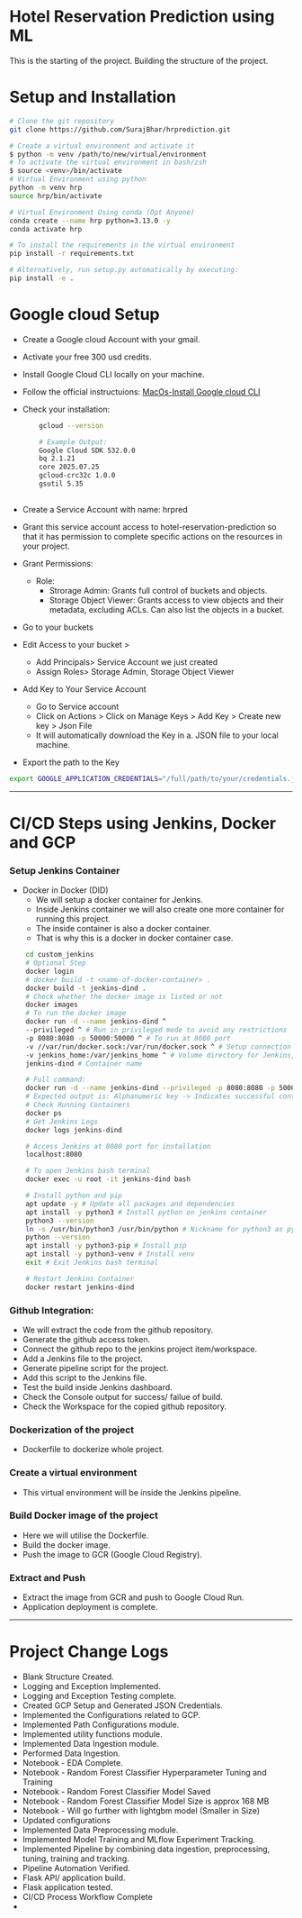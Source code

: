 # Hotel Reservation Prediction using ML

This is the starting of the project. Building the structure of the project.

# Setup and Installation

```bash
# Clone the git repository
git clone https://github.com/SurajBhar/hrprediction.git

# Create a virtual environment and activate it
$ python -m venv /path/to/new/virtual/environment
# To activate the virtual environment in bash/zsh
$ source <venv>/bin/activate
# Virtual Environment using python 
python -m venv hrp
source hrp/bin/activate

# Virtual Environment Using conda (Opt Anyone)
conda create --name hrp python=3.13.0 -y
conda activate hrp

# To install the requirements in the virtual environment
pip install -r requirements.txt

# Alternatively, run setup.py automatically by executing:
pip install -e .

```

# Google cloud Setup
- Create a Google cloud Account with your gmail.
- Activate your free 300 usd credits.
- Install Google Cloud CLI locally on your machine.
- Follow the official instructuions: [MacOs-Install Google cloud CLI](https://cloud.google.com/sdk/docs/install)
- Check your installation: 
    ```bash
        gcloud --version

        # Example Output:
        Google Cloud SDK 532.0.0
        bq 2.1.21
        core 2025.07.25
        gcloud-crc32c 1.0.0
        gsutil 5.35
        
    ```
- Create a Service Account with name: hrpred
- Grant this service account access to hotel-reservation-prediction so that it has permission to complete specific actions on the resources in your project.
- Grant Permissions: 
    - Role: 
        - Strorage Admin: Grants full control of buckets and objects. 
        - Storage Object Viewer: Grants access to view objects and their metadata, excluding ACLs. Can also list the objects in a bucket.

- Go to your buckets
- Edit Access to your bucket >
    - Add Principals> Service Account we just created
    - Assign Roles> Storage Admin, Storage Object Viewer

- Add Key to Your Service Account
    - Go to Service account
    - Click on Actions > Click on Manage Keys > Add Key > Create new key > Json File
    - It will automatically download the Key in a. JSON file to your local machine.

- Export the path to the Key
```bash
export GOOGLE_APPLICATION_CREDENTIALS="/full/path/to/your/credentials.json"

```

---

# CI/CD Steps using Jenkins, Docker and GCP
### Setup Jenkins Container
- Docker in Docker (DID)
    - We will setup a docker container for Jenkins.
    - Inside Jenkins container we will also create one more container for running this project.
    - The inside container is also a docker container. 
    - That is why this is a docker in docker container case.

```bash
    cd custom_jenkins
    # Optional Step
    docker login
    # docker build -t <name-of-docker-container> .
    docker build -t jenkins-dind .
    # Check whether the docker image is listed or not
    docker images
    # To run the docker image
    docker run -d --name jenkins-dind ^
    --privileged ^ # Run in privileged mode to avoid any restrictions
    -p 8080:8080 -p 50000:50000 ^ # To run at 8080 port
    -v //var/run/docker.sock:/var/run/docker.sock ^ # Setup connection between Docker container and jenkins
    -v jenkins_home:/var/jenkins_home ^ # Volume directory for Jenkins, where all the data from jenkins will be stored
    jenkins-dind # Container name

    # Full command:
    docker run -d --name jenkins-dind --privileged -p 8080:8080 -p 50000:50000 -v //var/run/docker.sock:/var/run/docker.sock -v jenkins_home:/var/jenkins_home jenkins-dind
    # Expected output is: Alphanumeric key -> Indicates successful container building
    # Check Running Containers
    docker ps
    # Get Jenkins Logs
    docker logs jenkins-dind

    # Access Jenkins at 8080 port for installation
    localhost:8080

    # To open Jenkins bash terminal
    docker exec -u root -it jenkins-dind bash

    # Install python and pip
    apt update -y # Update all packages and dependencies
    apt install -y python3 # Install python on jenkins container
    python3 --version
    ln -s /usr/bin/python3 /usr/bin/python # Nickname for python3 as python
    python --version
    apt install -y python3-pip # Install pip
    apt install -y python3-venv # Install venv
    exit # Exit Jenkins bash terminal

    # Restart Jenkins Container
    docker restart jenkins-dind

```

### Github Integration:
- We will extract the code from the github repository.
- Generate the github access token.
- Connect the github repo to the jenkins project item/workspace.
- Add a Jenkins file to the project.
- Generate pipeline script for the project.
- Add this script to the Jenkins file.
- Test the build inside Jenkins dashboard.
- Check the Console output for success/ failue of build.
- Check the Workspace for the copied github repository.

### Dockerization of the project
- Dockerfile to dockerize whole project.


### Create a virtual environment
- This virtual environment will be inside the Jenkins pipeline.

### Build Docker image of the project
- Here we will utilise the Dockerfile.
- Build the docker image.
- Push the image to GCR (Google Cloud Registry).

### Extract and Push
- Extract the image from GCR and push to Google Cloud Run.
- Application deployment is complete.

---

# Project Change Logs
- Blank Structure Created.
- Logging and Exception Implemented.
- Logging and Exception Testing complete.
- Created GCP Setup and Generated JSON Credentials.
- Implemented the Configurations related to GCP.
- Implemented Path Configurations module.
- Implemented utility functions module.
- Implemented Data Ingestion module.
- Performed Data Ingestion.
- Notebook - EDA Complete.
- Notebook - Random Forest Classifier Hyperparameter Tuning and Training
- Notebook - Random Forest Classifier Model Saved
- Notebook - Random Forest Classifier Model Size is approx 168 MB
- Notebook - Will go further with lightgbm model (Smaller in Size)
- Updated configurations
- Implemented Data Preprocessing module.
- Implemented Model Training and MLflow Experiment Tracking.
- Implemented Pipeline by combining data ingestion, preprocessing, tuning, training and tracking.
- Pipeline Automation Verified.
- Flask API/ application build.
- Flask application tested.
- CI/CD Process Workflow Complete
- 
